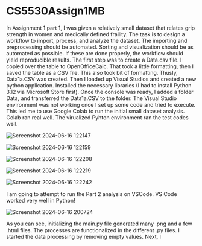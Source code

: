# CS5530Assign1MB
In Assignment 1 part 1, I was given a relatively small dataset that relates
grip strength in women and medically defined fraility.
The task is to design a workflow to import, process, and analyze the dataset.
The importing and preprocessing should be automated. Sorting and visualization
should be as automated as possible. If these are done properly, the workflow
should yield reproducible results.
The first step was to create a Data.csv file. I copied over the table to OpenOfficeCalc.
That took a little formatting, then I saved the table as a CSV file. This also took
bit of formatting. Thusly, Data1a.CSV was created.
Then I loaded up Visual Studios and created a new python application.
Installed the necessary libraries (I had to install Python 3.12 via Microsoft Store first).
Once the console was ready, I added a folder Data, and transferred the Data1a.CSV to the folder.
The Visual Studio environment was not working once I set up some code and tried to execute.
This led me to use Google Colab to run the initial small dataset analysis.
Colab ran real well. The virualized Pyhton environment ran the test codes well.

![Screenshot 2024-06-16 122147](https://github.com/BuffaloManwich/CS5530Assign1MB/assets/145368105/a4ea9bf8-211c-48c5-abed-b3449d7b19de)

![Screenshot 2024-06-16 122159](https://github.com/BuffaloManwich/CS5530Assign1MB/assets/145368105/06b03115-8fa2-46b5-9a0c-0136eeb80251)

![Screenshot 2024-06-16 122208](https://github.com/BuffaloManwich/CS5530Assign1MB/assets/145368105/991ded48-ac07-447b-9134-05c8e4e3195b)

![Screenshot 2024-06-16 122219](https://github.com/BuffaloManwich/CS5530Assign1MB/assets/145368105/776a4e2c-05ec-4697-8354-e3ac7de5c8c8)

![Screenshot 2024-06-16 122242](https://github.com/BuffaloManwich/CS5530Assign1MB/assets/145368105/135c3943-ab68-489d-9f65-c76776e6b2d1)

I am going to attempt to run the Part 2 analysis on VSCode.
VS Code worked very well in Python!

![Screenshot 2024-06-16 200724](https://github.com/BuffaloManwich/CS5530Assign1MB/assets/145368105/d764f867-51ba-4710-9384-201142a51b96)

As you can see, initializing the main.py file generated many .png and a few .html files.
The processes are functionalized in the different .py files. I started the data processing by removing empty values.
Next, I 
